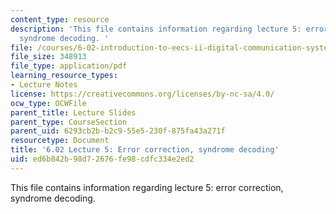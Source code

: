 ```yaml
---
content_type: resource
description: 'This file contains information regarding lecture 5: error correction,
  syndrome decoding. '
file: /courses/6-02-introduction-to-eecs-ii-digital-communication-systems-fall-2012/ed6b842b98d72676fe98cdfc334e2ed2_MIT6_02F12_lec05.pdf
file_size: 348913
file_type: application/pdf
learning_resource_types:
- Lecture Notes
license: https://creativecommons.org/licenses/by-nc-sa/4.0/
ocw_type: OCWFile
parent_title: Lecture Slides
parent_type: CourseSection
parent_uid: 6293cb2b-b2c9-55e5-230f-875fa43a271f
resourcetype: Document
title: '6.02 Lecture 5: Error correction, syndrome decoding'
uid: ed6b842b-98d7-2676-fe98-cdfc334e2ed2
---
```

This file contains information regarding lecture 5: error correction, syndrome decoding. 